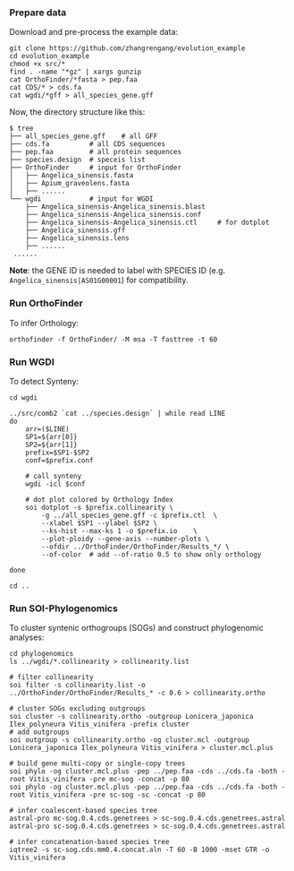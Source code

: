
### Prepare data ###
Download and pre-process the example data:
```
git clone https://github.com/zhangrengang/evolution_example
cd evolution_example
chmod +x src/*
find . -name "*gz" | xargs gunzip
cat OrthoFinder/*fasta > pep.faa
cat CDS/* > cds.fa
cat wgdi/*gff > all_species_gene.gff
```
Now, the directory structure like this:
```
$ tree
├── all_species_gene.gff	# all GFF
├── cds.fa			# all CDS sequences
├── pep.faa			# all protein sequences
├── species.design	# speceis list
├── OrthoFinder		# input for OrthoFinder
│   ├── Angelica_sinensis.fasta
│   ├── Apium_graveolens.fasta
│   ├── ......
└── wgdi			# input for WGDI
    ├── Angelica_sinensis-Angelica_sinensis.blast
    ├── Angelica_sinensis-Angelica_sinensis.conf
    ├── Angelica_sinensis-Angelica_sinensis.ctl		# for dotplot
    ├── Angelica_sinensis.gff
    ├── Angelica_sinensis.lens
    ├── ......
 ......
```
**Note**: the GENE ID is needed to label with SPECIES ID (e.g. `Angelica_sinensis|AS01G00001`) for compatibility.

### Run OrthoFinder ###
To infer Orthology:
```
orthofinder -f OrthoFinder/ -M msa -T fasttree -t 60
```

### Run WGDI ###
To detect Synteny:
```
cd wgdi

../src/comb2 `cat ../species.design` | while read LINE
do
	arr=($LINE)
	SP1=${arr[0]}
	SP2=${arr[1]}
	prefix=$SP1-$SP2
	conf=$prefix.conf

	# call synteny
	wgdi -icl $conf

	# dot plot colored by Orthology Index
	soi dotplot -s $prefix.collinearity \
		-g ../all_species_gene.gff -c $prefix.ctl  \
		--xlabel $SP1 --ylabel $SP2 \
		--ks-hist --max-ks 1 -o $prefix.io    \
		--plot-ploidy --gene-axis --number-plots \
		--ofdir ../OrthoFinder/OrthoFinder/Results_*/ \
		--of-color	# add --of-ratio 0.5 to show only orthology

done

cd ..
```

### Run SOI-Phylogenomics ###
To cluster syntenic orthogroups (SOGs) and construct phylogenomic analyses:
```
cd phylogenomics
ls ../wgdi/*.collinearity > collinearity.list

# filter collinearity
soi filter -s collinearity.list -o ../OrthoFinder/OrthoFinder/Results_* -c 0.6 > collinearity.ortho

# cluster SOGs excluding outgroups
soi cluster -s collinearity.ortho -outgroup Lonicera_japonica Ilex_polyneura Vitis_vinifera -prefix cluster
# add outgroups
soi outgroup -s collinearity.ortho -og cluster.mcl -outgroup Lonicera_japonica Ilex_polyneura Vitis_vinifera > cluster.mcl.plus

# build gene multi-copy or single-copy trees
soi phylo -og cluster.mcl.plus -pep ../pep.faa -cds ../cds.fa -both -root Vitis_vinifera -pre mc-sog -concat -p 80
soi phylo -og cluster.mcl.plus -pep ../pep.faa -cds ../cds.fa -both -root Vitis_vinifera -pre sc-sog -sc -concat -p 80

# infer coalescent‐based species tree
astral-pro mc-sog.0.4.cds.genetrees > sc-sog.0.4.cds.genetrees.astral
astral-pro sc-sog.0.4.cds.genetrees > sc-sog.0.4.cds.genetrees.astral

# infer concatenation‐based species tree
iqtree2 -s sc-sog.cds.mm0.4.concat.aln -T 60 -B 1000 -mset GTR -o Vitis_vinifera
```

